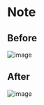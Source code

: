 # Note
## Before
![image](https://user-images.githubusercontent.com/33194443/178708494-f6755de7-7dd9-49e4-9d0c-84d65cc25e1c.png)
## After
![image](https://user-images.githubusercontent.com/33194443/178708521-5a50c415-2176-440b-b1a4-78b218473623.png)
